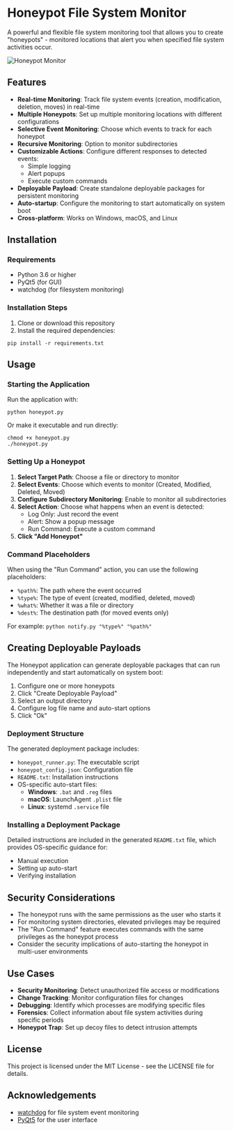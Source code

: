 # Honeypot File System Monitor

A powerful and flexible file system monitoring tool that allows you to create "honeypots" - monitored locations that alert you when specified file system activities occur.

![Honeypot Monitor](honeypot_screenshot.png)

## Features

- **Real-time Monitoring**: Track file system events (creation, modification, deletion, moves) in real-time
- **Multiple Honeypots**: Set up multiple monitoring locations with different configurations
- **Selective Event Monitoring**: Choose which events to track for each honeypot
- **Recursive Monitoring**: Option to monitor subdirectories
- **Customizable Actions**: Configure different responses to detected events:
  - Simple logging
  - Alert popups
  - Execute custom commands
- **Deployable Payload**: Create standalone deployable packages for persistent monitoring
- **Auto-startup**: Configure the monitoring to start automatically on system boot
- **Cross-platform**: Works on Windows, macOS, and Linux

## Installation

### Requirements

- Python 3.6 or higher
- PyQt5 (for GUI)
- watchdog (for filesystem monitoring)

### Installation Steps

1. Clone or download this repository
2. Install the required dependencies:
```
pip install -r requirements.txt
```

## Usage

### Starting the Application

Run the application with:
```
python honeypot.py
```

Or make it executable and run directly:
```
chmod +x honeypot.py
./honeypot.py
```

### Setting Up a Honeypot

1. **Select Target Path**: Choose a file or directory to monitor
2. **Select Events**: Choose which events to monitor (Created, Modified, Deleted, Moved)
3. **Configure Subdirectory Monitoring**: Enable to monitor all subdirectories
4. **Select Action**: Choose what happens when an event is detected:
   - Log Only: Just record the event
   - Alert: Show a popup message
   - Run Command: Execute a custom command
5. **Click "Add Honeypot"**

### Command Placeholders

When using the "Run Command" action, you can use the following placeholders:
- `%path%`: The path where the event occurred
- `%type%`: The type of event (created, modified, deleted, moved)
- `%what%`: Whether it was a file or directory
- `%dest%`: The destination path (for moved events only)

For example: `python notify.py "%type%" "%path%"`

## Creating Deployable Payloads

The Honeypot application can generate deployable packages that can run independently and start automatically on system boot:

1. Configure one or more honeypots
2. Click "Create Deployable Payload"
3. Select an output directory
4. Configure log file name and auto-start options
5. Click "Ok"

### Deployment Structure

The generated deployment package includes:
- `honeypot_runner.py`: The executable script
- `honeypot_config.json`: Configuration file
- `README.txt`: Installation instructions
- OS-specific auto-start files:
  - **Windows**: `.bat` and `.reg` files
  - **macOS**: LaunchAgent `.plist` file
  - **Linux**: systemd `.service` file

### Installing a Deployment Package

Detailed instructions are included in the generated `README.txt` file, which provides OS-specific guidance for:
- Manual execution
- Setting up auto-start
- Verifying installation

## Security Considerations

- The honeypot runs with the same permissions as the user who starts it
- For monitoring system directories, elevated privileges may be required
- The "Run Command" feature executes commands with the same privileges as the honeypot process
- Consider the security implications of auto-starting the honeypot in multi-user environments

## Use Cases

- **Security Monitoring**: Detect unauthorized file access or modifications
- **Change Tracking**: Monitor configuration files for changes
- **Debugging**: Identify which processes are modifying specific files
- **Forensics**: Collect information about file system activities during specific periods
- **Honeypot Trap**: Set up decoy files to detect intrusion attempts

## License

This project is licensed under the MIT License - see the LICENSE file for details.

## Acknowledgements

- [watchdog](https://github.com/gorakhargosh/watchdog) for file system event monitoring
- [PyQt5](https://www.riverbankcomputing.com/software/pyqt/) for the user interface 